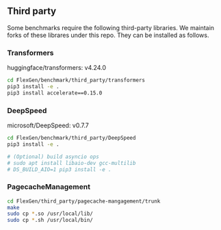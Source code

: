 ## Third party
Some benchmarks require the following third-party libraries.
We maintain forks of these librares under this repo. They can be installed as follows. 

### Transformers
huggingface/transformers: v4.24.0

```bash
cd FlexGen/benchmark/third_party/transformers
pip3 install -e .
pip3 install accelerate==0.15.0
```

### DeepSpeed
microsoft/DeepSpeed: v0.7.7

```bash
cd FlexGen/benchmark/third_party/DeepSpeed
pip3 install -e .

# (Optional) build asyncio ops
# sudo apt install libaio-dev gcc-multilib
# DS_BUILD_AIO=1 pip3 install -e .
```

### PagecacheManagement
```bash
cd FlexGen/third_party/pagecache-mangagement/trunk
make
sudo cp *.so /usr/local/lib/
sudo cp *.sh /usr/local/bin/
```
